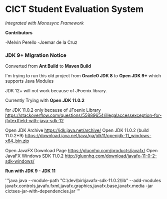 # CICT Student Evaluation System


*Integrated with Monosync Framework*


**Contributors**


-Melvin Perello
-Joemar de la Cruz


### JDK 9+ Migration Notice


Converted from **Ant Build** to **Maven Build**


I'm trying to run this old project from **Oracle0 JDK 8** to  **Open JDK 9+** which supports Java Modules


JDK 12+ will not work because of JFoenix library.


Currently Trying with **Open JDK 11.0.2**


for JDK 11.0.2 only because of JFoenix Library
https://stackoverflow.com/questions/55889654/illegalaccessexception-for-jfxtextfield-with-java-sdk-12


Open JDK Archive https://jdk.java.net/archive/
Open JDK 11.0.2 (build 11.0.2+9) https://download.java.net/java/ga/jdk11/openjdk-11_windows-x64_bin.zip


Open JavaFX Download Page https://gluonhq.com/products/javafx/
Open JavaFX Windows SDK 11.0.2 http://gluonhq.com/download/javafx-11-0-2-sdk-windows/


**Run with JDK 9 - JDK 11**


'''java
java --module-path "C:\dev\bin\javafx-sdk-11.0.2\lib" --add-modules javafx.controls,javafx.fxml,javafx.graphics,javafx.base,javafx.media -jar cictses-jar-with-dependencies.jar
'''